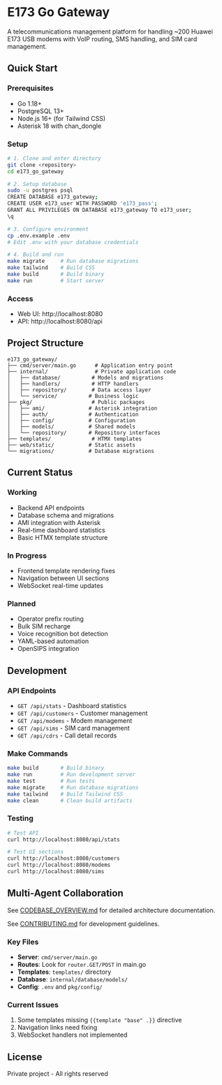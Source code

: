 # E173 Go Gateway

A telecommunications management platform for handling ~200 Huawei E173 USB modems with VoIP routing, SMS handling, and SIM card management.

## Quick Start

### Prerequisites
- Go 1.18+
- PostgreSQL 13+
- Node.js 16+ (for Tailwind CSS)
- Asterisk 18 with chan_dongle

### Setup
```bash
# 1. Clone and enter directory
git clone <repository>
cd e173_go_gateway

# 2. Setup database
sudo -u postgres psql
CREATE DATABASE e173_gateway;
CREATE USER e173_user WITH PASSWORD 'e173_pass';
GRANT ALL PRIVILEGES ON DATABASE e173_gateway TO e173_user;
\q

# 3. Configure environment
cp .env.example .env
# Edit .env with your database credentials

# 4. Build and run
make migrate     # Run database migrations
make tailwind    # Build CSS
make build       # Build binary
make run         # Start server
```

### Access
- Web UI: http://localhost:8080
- API: http://localhost:8080/api

## Project Structure

```
e173_go_gateway/
├── cmd/server/main.go      # Application entry point
├── internal/               # Private application code
│   ├── database/          # Models and migrations
│   ├── handlers/          # HTTP handlers
│   ├── repository/        # Data access layer
│   └── service/          # Business logic
├── pkg/                   # Public packages
│   ├── ami/              # Asterisk integration
│   ├── auth/             # Authentication
│   ├── config/           # Configuration
│   ├── models/           # Shared models
│   └── repository/       # Repository interfaces
├── templates/             # HTMX templates
├── web/static/           # Static assets
└── migrations/           # Database migrations
```

## Current Status

### Working
- Backend API endpoints
- Database schema and migrations
- AMI integration with Asterisk
- Real-time dashboard statistics
- Basic HTMX template structure

### In Progress
- Frontend template rendering fixes
- Navigation between UI sections
- WebSocket real-time updates

### Planned
- Operator prefix routing
- Bulk SIM recharge
- Voice recognition bot detection
- YAML-based automation
- OpenSIPS integration

## Development

### API Endpoints
- `GET /api/stats` - Dashboard statistics
- `GET /api/customers` - Customer management
- `GET /api/modems` - Modem management
- `GET /api/sims` - SIM card management
- `GET /api/cdrs` - Call detail records

### Make Commands
```bash
make build       # Build binary
make run         # Run development server
make test        # Run tests
make migrate     # Run database migrations
make tailwind    # Build Tailwind CSS
make clean       # Clean build artifacts
```

### Testing
```bash
# Test API
curl http://localhost:8080/api/stats

# Test UI sections
curl http://localhost:8080/customers
curl http://localhost:8080/modems
curl http://localhost:8080/sims
```

## Multi-Agent Collaboration

See [CODEBASE_OVERVIEW.md](CODEBASE_OVERVIEW.md) for detailed architecture documentation.

See [CONTRIBUTING.md](CONTRIBUTING.md) for development guidelines.

### Key Files
- **Server**: `cmd/server/main.go`
- **Routes**: Look for `router.GET/POST` in main.go
- **Templates**: `templates/` directory
- **Database**: `internal/database/models/`
- **Config**: `.env` and `pkg/config/`

### Current Issues
1. Some templates missing `{{template "base" .}}` directive
2. Navigation links need fixing
3. WebSocket handlers not implemented

## License

Private project - All rights reserved
